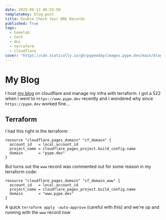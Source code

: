 ```yaml
---
date: 2025-06-13 06:53:50
templateKey: blog-post
title: Double Check Your DNS Records
published: True
tags:
  - homelab
  - tech
  - dns
  - terraform
  - cloudflare
cover: "https://cdn.statically.io/gh/pypeaday/images.pype.dev/main/blog-media/20250614141035_d7382c0e.png"
---
```


# My Blog

I host [my blog](https://pype.dev) on cloudflare and manage my infra with
terraform. I got a 522 when I went to `https://www.pype.dev` recently and I
wondered why since `https://pype.dev` worked fine...

## Terraform

I had this right in the terraform:

```hcl
resource "cloudflare_pages_domain" "cf_domain" {
  account_id   = local.account_id
  project_name = cloudflare_pages_project.build_config.name
  domain       = "pype.dev"
}
```

But turns out the `www` record was commented out for some reason in my terraform code:

```hcl
resource "cloudflare_pages_domain" "cf_domain_www" {
  account_id   = local.account_id
  project_name = cloudflare_pages_project.build_config.name
  domain       = "www.pype.dev"
}
```

A quick `terraform apply -auto-approve` (careful with this) and we're up and
running with the `www` record now

